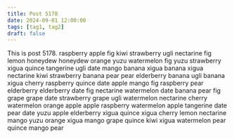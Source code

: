 ```yaml
---
title: Post 5178
date: 2024-09-01 12:00:00
tags: [tag1, tag2]
draft: false
---
```

This is post 5178.
raspberry
apple
fig
kiwi
strawberry
ugli
nectarine
fig
lemon
honeydew
honeydew
orange
yuzu
watermelon
fig
yuzu
strawberry
xigua
quince
tangerine
ugli
date
mango
banana
xigua
banana
xigua
nectarine
kiwi
strawberry
banana
pear
pear
elderberry
banana
ugli
banana
xigua
cherry
raspberry
quince
date
apple
mango
fig
raspberry
pear
elderberry
elderberry
date
fig
nectarine
watermelon
date
banana
pear
fig
grape
grape
date
strawberry
grape
ugli
watermelon
nectarine
cherry
watermelon
orange
apple
apple
raspberry
watermelon
apple
tangerine
date
pear
date
yuzu
apple
elderberry
xigua
quince
xigua
cherry
lemon
nectarine
mango
yuzu
orange
xigua
mango
grape
quince
kiwi
xigua
watermelon
pear
quince
mango
pear
